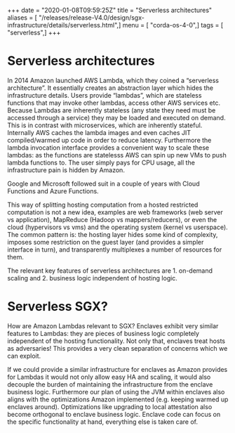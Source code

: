 +++
date = "2020-01-08T09:59:25Z"
title = "Serverless architectures"
aliases = [ "/releases/release-V4.0/design/sgx-infrastructure/details/serverless.html",]
menu = [ "corda-os-4-0",]
tags = [ "serverless",]
+++


# Serverless architectures

In 2014 Amazon launched AWS Lambda, which they coined a “serverless architecture”. It essentially creates an abstraction
            layer which hides the infrastructure details. Users provide “lambdas”, which are stateless functions that may invoke
            other lambdas, access other AWS services etc. Because Lambdas are inherently stateless (any state they need must be
            accessed through a service) they may be loaded and executed on demand. This is in contrast with microservices, which
            are inherently stateful. Internally AWS caches the lambda images and even caches JIT compiled/warmed up code in order
            to reduce latency. Furthermore the lambda invocation interface provides a convenient way to scale these lambdas: as the
            functions are statelesss AWS can spin up new VMs to push lambda functions to. The user simply pays for CPU usage, all
            the infrastructure pain is hidden by Amazon.

Google and Microsoft followed suit in a couple of years with Cloud Functions and Azure Functions.

This way of splitting hosting computation from a hosted restricted computation is not a new idea, examples are web
            frameworks (web server vs application), MapReduce (Hadoop vs mappers/reducers), or even the cloud (hypervisors vs vms)
            and the operating system (kernel vs userspace). The common pattern is: the hosting layer hides some kind of complexity,
            imposes some restriction on the guest layer (and provides a simpler interface in turn), and transparently multiplexes
            a number of resources for them.

The relevant key features of serverless architectures are 1. on-demand scaling and 2. business logic independent of
            hosting logic.


# Serverless SGX?

How are Amazon Lambdas relevant to SGX? Enclaves exhibit very similar features to Lambdas: they are pieces of business
            logic completely independent of the hosting functionality. Not only that, enclaves treat hosts as adversaries! This
            provides a very clean separation of concerns which we can exploit.

If we could provide a similar infrastructure for enclaves as Amazon provides for Lambdas it would not only allow easy
            HA and scaling, it would also decouple the burden of maintaining the infrastructure from the enclave business logic.
            Furthermore our plan of using the JVM within enclaves also aligns with the optimizations Amazon implemented (e.g.
            keeping warmed up enclaves around). Optimizations like upgrading to local attestation also become orthogonal to
            enclave business logic. Enclave code can focus on the specific functionality at hand, everything else is taken care of.


